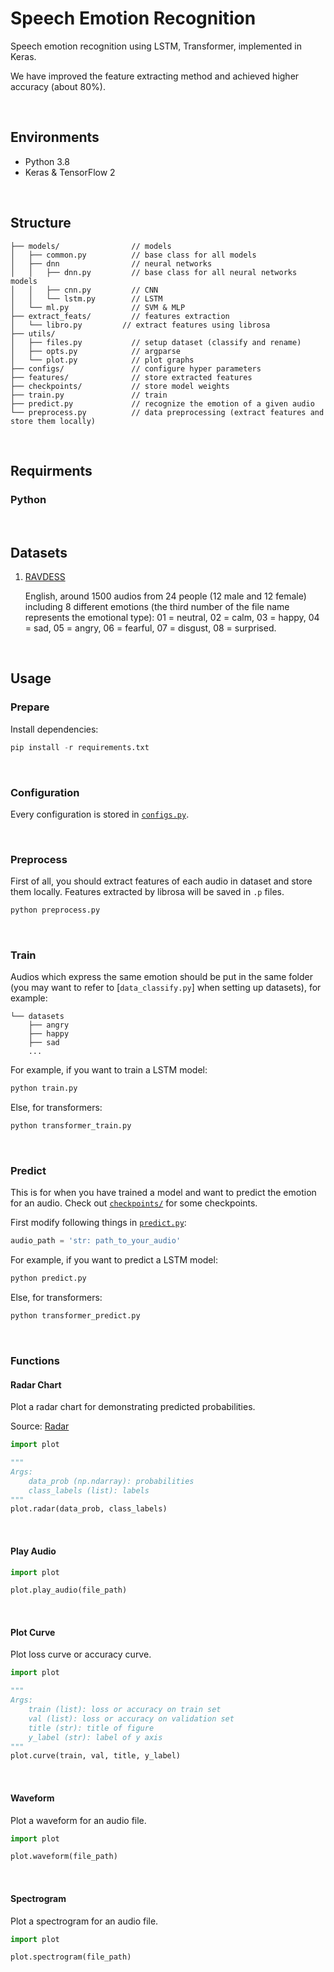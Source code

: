 # Speech Emotion Recognition

Speech emotion recognition using LSTM, Transformer, implemented in Keras.

We have improved the feature extracting method and achieved higher accuracy (about 80%).

&nbsp;

## Environments

- Python 3.8
- Keras & TensorFlow 2

&nbsp;

## Structure

```
├── models/                // models
│   ├── common.py          // base class for all models
│   ├── dnn                // neural networks
│   │   ├── dnn.py         // base class for all neural networks models
│   │   ├── cnn.py         // CNN
│   │   └── lstm.py        // LSTM
│   └── ml.py              // SVM & MLP
├── extract_feats/         // features extraction
│   └── libro.py         // extract features using librosa 
├── utils/
│   ├── files.py           // setup dataset (classify and rename)
│   ├── opts.py            // argparse
│   └── plot.py            // plot graphs
├── configs/               // configure hyper parameters
├── features/              // store extracted features
├── checkpoints/           // store model weights
├── train.py               // train
├── predict.py             // recognize the emotion of a given audio
└── preprocess.py          // data preprocessing (extract features and store them locally)
```

&nbsp;

## Requirments

### Python

&nbsp;

## Datasets

1. [RAVDESS](https://zenodo.org/record/1188976)

   English, around 1500 audios from 24 people (12 male and 12 female) including 8 different emotions (the third number of the file name represents the emotional type): 01 = neutral, 02 = calm, 03 = happy, 04 = sad, 05 = angry, 06 = fearful, 07 = disgust, 08 = surprised.

&nbsp;

## Usage

### Prepare

Install dependencies:

```python
pip install -r requirements.txt
```

&nbsp;

### Configuration

Every configuration is stored in [`configs.py`](configs).

&nbsp;

### Preprocess

First of all, you should extract features of each audio in dataset and store them locally. Features extracted by librosa will be saved in `.p` files.

```python
python preprocess.py
```

&nbsp;

### Train

Audios which express the same emotion should be put in the same folder (you may want to refer to [`data_classify.py`] when setting up datasets), for example:

```
└── datasets
    ├── angry
    ├── happy
    ├── sad
    ...
```

For example, if you want to train a LSTM model:

```python
python train.py
```

Else, for transformers:

```python
python transformer_train.py
```

&nbsp;

### Predict

This is for when you have trained a model and want to predict the emotion for an audio. Check out [`checkpoints/`](https://github.com/Anguschen0430/AI_final_project/tree/main/checkpoints) for some checkpoints.

First modify following things in [`predict.py`](predict.py):

```python
audio_path = 'str: path_to_your_audio'
```

For example, if you want to predict a LSTM model:

```python
python predict.py
```

Else, for transformers:

```python
python transformer_predict.py
```

&nbsp;

### Functions

#### Radar Chart

Plot a radar chart for demonstrating predicted probabilities.

Source: [Radar](https://github.com/Zhaofan-Su/SpeechEmotionRecognition/blob/master/leidatu.py)

```python
import plot

"""
Args:
    data_prob (np.ndarray): probabilities
    class_labels (list): labels
"""
plot.radar(data_prob, class_labels)
```

&nbsp;

#### Play Audio

```python
import plot

plot.play_audio(file_path)
```

&nbsp;

#### Plot Curve

Plot loss curve or accuracy curve.

```python
import plot

"""
Args:
    train (list): loss or accuracy on train set
    val (list): loss or accuracy on validation set
    title (str): title of figure
    y_label (str): label of y axis
"""
plot.curve(train, val, title, y_label)
```

&nbsp;

#### Waveform

Plot a waveform for an audio file.

```python
import plot

plot.waveform(file_path)
```

&nbsp;

#### Spectrogram

Plot a spectrogram for an audio file.

```python
import plot

plot.spectrogram(file_path)
```
